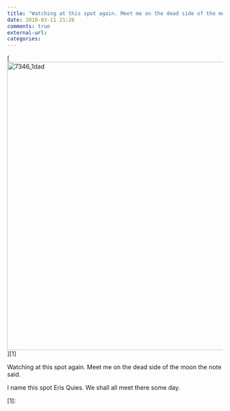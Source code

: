 ```yaml
---
title: "Watching at this spot again. Meet me on the dead side of the moon the note said."
date: 2010-03-11 21:26
comments: true
external-url:
categories:
---
```

[<img src="http://2.asset.soup.io/asset/0728/7346_1dad.png" width="1000" height="673" alt="7346_1dad" />][1]

Watching at this spot again. Meet me on the dead side of the moon the note said.  
  
I name this spot Eris Quies. We shall all meet there some day.

  [1]:

